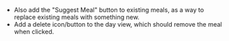 - Also add the "Suggest Meal" button to existing meals, as a way to replace existing meals with something new.
- Add a delete icon/button to the day view, which should remove the meal when clicked.